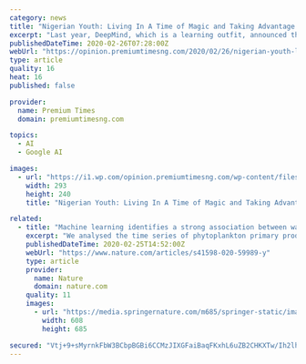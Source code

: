 ```yaml
---
category: news
title: "Nigerian Youth: Living In A Time of Magic and Taking Advantage of It, By Yemi Osinbajo"
excerpt: "Last year, DeepMind, which is a learning outfit, announced that one of its healthcare algorithms could detect over 50 eye diseases as accurately as a trained doctor. Only recently, we witnessed the trial run of an Artificial Intelligence (AI) newsreader on the Chinese Xinhua News station, and the unveiling of a digital assistant that can mimic ..."
publishedDateTime: 2020-02-26T07:28:00Z
webUrl: "https://opinion.premiumtimesng.com/2020/02/26/nigerian-youth-living-in-a-time-of-magic-and-taking-advantage-of-it-by-yemi-osinbajo/"
type: article
quality: 16
heat: 16
published: false

provider:
  name: Premium Times
  domain: premiumtimesng.com

topics:
  - AI
  - Google AI

images:
  - url: "https://i1.wp.com/opinion.premiumtimesng.com/wp-content/files/sites/2/2017/06/Yemi-Osinbajo-1.jpg?fit=293%2C240&#038;ssl=1"
    width: 293
    height: 240
    title: "Nigerian Youth: Living In A Time of Magic and Taking Advantage of It, By Yemi Osinbajo"

related:
  - title: "Machine learning identifies a strong association between warming and reduced primary productivity in an oligotrophic ocean gyre"
    excerpt: "We analysed the time series of phytoplankton primary productivity at BATS site using machine learning techniques (ML) to show that increased water temperature over a 27-year period (1990–2016), and the consequent weakening of vertical mixing in the upper ocean, induced a negative feedback on phytoplankton productivity by reducing the ..."
    publishedDateTime: 2020-02-25T14:52:00Z
    webUrl: "https://www.nature.com/articles/s41598-020-59989-y"
    type: article
    provider:
      name: Nature
      domain: nature.com
    quality: 11
    images:
      - url: "https://media.springernature.com/m685/springer-static/image/art%3A10.1038%2Fs41598-020-59989-y/MediaObjects/41598_2020_59989_Fig1_HTML.png"
        width: 608
        height: 685

secured: "Vtj+9+sMyrnkFbW3BCbpBGBi6CCMzJIXGFaiBaqFKxhL6uZB2CHKXTw/Ih2lhJXL8iXras9KfvP0Y5ttaONo8vNluziAloAOtig7KIwhLeM3kgJcwBo/barzJqE5Db192TF/6RbrX8giSWZTEThMnVmuppCTjzDr3O9PVek+op9kUrZF4rHbwjEiHM7Oh1Fq7DZGJw6cR+sXmKvxSGzKCpN9OKD5UyhtFFyGO3Sj5rKXpomfjqBPUCXW5NaRSpKwDywKP1OHubJjBjxgjfCOSxkh/RYCPxD/xMiDO0oifjxF2By9b69vJqAP0akFsPUz;sYgmvXtIZn6rrJXeIbZQcQ=="
---
```


